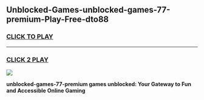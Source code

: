 
## Unblocked-Games-unblocked-games-77-premium-Play-Free-dto88
<h3>
<a href="https://premium76.site?title=unblocked-games-77-premium&ref=23A">CLICK TO PLAY</a></h3>
<hr>

<h3>
<a href="https://premium76.site?title=unblocked-games-77-premium&ref=23A">CLICK 2 PLAY</a>
  
</h3>

<a href="https://premium76.site?title=unblocked-games-77-premium&ref=23A"><img src="https://clearcache.store/games.png"></a>


**unblocked-games-77-premium games unblocked: Your Gateway to Fun and Accessible Online Gaming**
